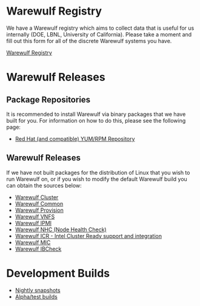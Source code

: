 # Warewulf Registry

We have a Warewulf registry which aims to collect data that is useful for us internally (DOE, LBNL, University of California). Please take a moment and fill out this form for all of the discrete Warewulf systems you have.

[Warewulf Registry](https://docs.google.com/a/lbl.gov/forms/d/1rx74iITIOhOUBPA2fVBmrfe7FS4QXaZEAjB6Qjy8EwA/viewform)

# Warewulf Releases

## Package Repositories

It is recommended to install Warewulf via binary packages that we have built for you. For information on how to do this, please see the following page:

* [Red Hat (and compatible) YUM/RPM Repository](recipes/setup/installation.md#WarewulfYUMRepositoryconfiguration)

## Warewulf Releases

If we have not built packages for the distribution of Linux that you wish to run Warewulf on, or if you wish to modify the default Warewulf build you can obtain the sources below:

* [Warewulf Cluster](http://warewulf.lbl.gov/downloads/releases/warewulf-cluster)
* [Warewulf Common](http://warewulf.lbl.gov/downloads/releases/warewulf-common)
* [Warewulf Provision](http://warewulf.lbl.gov/downloads/releases/warewulf-provision)
* [Warewulf VNFS](http://warewulf.lbl.gov/downloads/releases/warewulf-vnfs)
* [Warewulf IPMI](http://warewulf.lbl.gov/downloads/releases/warewulf-ipmi)
* [Warewulf NHC (Node Health Check)](http://warewulf.lbl.gov/downloads/releases/warewulf-nhc)
* [Warewulf ICR - Intel Cluster Ready support and integration](http://warewulf.lbl.gov/downloads/releases/warewulf-icr)
* [Warewulf MIC](http://warewulf.lbl.gov/downloads/releases/warewulf-mic)
* [Warewulf IBCheck](http://warewulf.lbl.gov/downloads/releases/warewulf-ibcheck)

# Development Builds

* [Nightly snapshots](http://warewulf.lbl.gov/downloads/nightly)
* [Alpha/test builds](http://warewulf.lbl.gov/downloads/testing)
